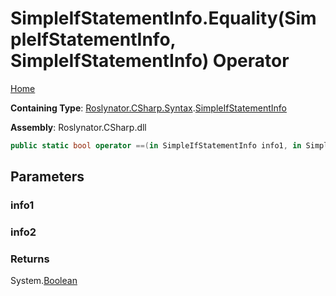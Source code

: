 # SimpleIfStatementInfo\.Equality\(SimpleIfStatementInfo, SimpleIfStatementInfo\) Operator

[Home](../../../../../README.md)

**Containing Type**: [Roslynator.CSharp.Syntax](../../README.md)\.[SimpleIfStatementInfo](../README.md)

**Assembly**: Roslynator\.CSharp\.dll

```csharp
public static bool operator ==(in SimpleIfStatementInfo info1, in SimpleIfStatementInfo info2)
```

## Parameters

### info1





### info2





### Returns

System\.[Boolean](https://docs.microsoft.com/en-us/dotnet/api/system.boolean)

